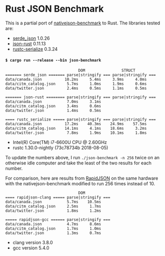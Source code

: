 # Rust JSON Benchmark

This is a partial port of
[nativejson-benchmark](https://github.com/miloyip/nativejson-benchmark)
to Rust. The libraries tested are:

- [serde\_json](https://github.com/serde-rs/json) 1.0.26
- [json-rust](https://github.com/maciejhirsz/json-rust) 0.11.13
- [rustc-serialize](https://github.com/rust-lang-nursery/rustc-serialize) 0.3.24

#### `$ cargo run --release --bin json-benchmark`

```
                                DOM                STRUCT
======= serde_json ======= parse|stringify === parse|stringify ===
data/canada.json          10.2ms     5.4ms     3.9ms     4.0ms
data/citm_catalog.json     5.7ms     1.0ms     1.9ms     0.6ms
data/twitter.json          2.4ms     0.5ms     1.1ms     0.5ms

======= json-rust ======== parse|stringify === parse|stringify ===
data/canada.json           7.0ms     3.1ms
data/citm_catalog.json     3.4ms     0.6ms
data/twitter.json          1.4ms     0.5ms

==== rustc_serialize ===== parse|stringify === parse|stringify ===
data/canada.json          17.2ms    40.3ms    24.9ms    57.5ms
data/citm_catalog.json    14.1ms     4.1ms    18.6ms     3.2ms
data/twitter.json          7.8ms     1.9ms    10.1ms     1.8ms
```

- Intel(R) Core(TM) i7-6600U CPU @ 2.60GHz
- rustc 1.30.0-nightly (73c78734b 2018-08-05)

To update the numbers above, I run `./json-benchmark -n 256` twice on an
otherwise idle computer and take the least of the two results for each number.

For comparison, here are results from
[RapidJSON](https://github.com/miloyip/rapidjson) on the same hardware with the
nativejson-benchmark modified to run 256 times instead of 10.

```
                                DOM
==== rapidjson-clang ===== parse|stringify ===
data/canada.json           5.7ms    10.5ms
data/citm_catalog.json     2.5ms     1.7ms
data/twitter.json          1.8ms     1.2ms

===== rapidjson-gcc ====== parse|stringify ===
data/canada.json           4.7ms     8.6ms
data/citm_catalog.json     1.7ms     1.0ms
data/twitter.json          1.3ms     0.7ms
```

- clang version 3.8.0
- gcc version 5.4.0
